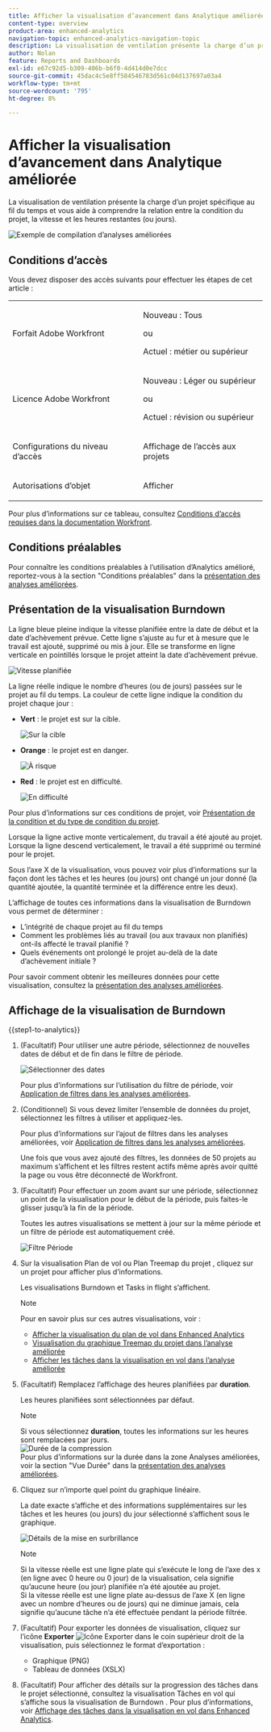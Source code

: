 ```yaml
---
title: Afficher la visualisation d’avancement dans Analytique améliorée
content-type: overview
product-area: enhanced-analytics
navigation-topic: enhanced-analytics-navigation-topic
description: La visualisation de ventilation présente la charge d’un projet spécifique au fil du temps et vous aide à comprendre la relation entre la condition du projet, la vitesse et les heures restantes (ou jours).
author: Nolan
feature: Reports and Dashboards
exl-id: e67c92d5-b309-406b-b6f0-4d414d0e7dcc
source-git-commit: 45dac4c5e8ff584546783d561c04d137697a03a4
workflow-type: tm+mt
source-wordcount: '795'
ht-degree: 8%

---
```


# Afficher la visualisation d’avancement dans Analytique améliorée

<!-- Audited: 12/2023 -->

La visualisation de ventilation présente la charge d’un projet spécifique au fil du temps et vous aide à comprendre la relation entre la condition du projet, la vitesse et les heures restantes (ou jours).

![Exemple de compilation d’analyses améliorées](assets/burndown120623.png)

## Conditions d’accès

Vous devez disposer des accès suivants pour effectuer les étapes de cet article :

<table style="table-layout:auto"> 
 <col> 
 <col> 
 <tbody> 
  <tr> 
   <td role="rowheader">Forfait Adobe Workfront</td> 
   <td>
      <p>Nouveau : Tous</p>
      <p>ou</p>
      <p>Actuel : métier ou supérieur</p></td>
  </tr> 
  <tr> 
   <td role="rowheader">Licence Adobe Workfront</td> 
   <td>
      <p>Nouveau : Léger ou supérieur</p>
      <p>ou</p>
      <p>Actuel : révision ou supérieur</p>
   </td> 
  </tr> 
  <tr> 
   <td role="rowheader">Configurations du niveau d’accès</td> 
   <td> <p>Affichage de l’accès aux projets</p> </td> 
  </tr> 
  <tr> 
   <td role="rowheader">Autorisations d’objet</td> 
   <td> <p>Afficher</p> </td>
  </tr> 
 </tbody> 
</table>

Pour plus d’informations sur ce tableau, consultez [Conditions d’accès requises dans la documentation Workfront](/help/quicksilver/administration-and-setup/add-users/access-levels-and-object-permissions/access-level-requirements-in-documentation.md).

## Conditions préalables

Pour connaître les conditions préalables à l’utilisation d’Analytics amélioré, reportez-vous à la section &quot;Conditions préalables&quot; dans la [présentation des analyses améliorées](../enhanced-analytics/enhanced-analytics-overview.md).

## Présentation de la visualisation Burndown

La ligne bleue pleine indique la vitesse planifiée entre la date de début et la date d’achèvement prévue. Cette ligne s’ajuste au fur et à mesure que le travail est ajouté, supprimé ou mis à jour. Elle se transforme en ligne verticale en pointillés lorsque le projet atteint la date d’achèvement prévue.

![Vitesse planifiée](assets/burndown-planned-line.png)

La ligne réelle indique le nombre d’heures (ou de jours) passées sur le projet au fil du temps. La couleur de cette ligne indique la condition du projet chaque jour :

* **Vert** : le projet est sur la cible.

  ![Sur la cible](assets/burndown-green.png)

* **Orange** : le projet est en danger.

  ![À risque](assets/burndown-orange.png)

* **Red** : le projet est en difficulté.

  ![En difficulté](assets/burndown-red.png)

Pour plus d’informations sur ces conditions de projet, voir [Présentation de la condition et du type de condition du projet](../manage-work/projects/manage-projects/project-condition-and-condition-type.md).

Lorsque la ligne active monte verticalement, du travail a été ajouté au projet. Lorsque la ligne descend verticalement, le travail a été supprimé ou terminé pour le projet.

Sous l’axe X de la visualisation, vous pouvez voir plus d’informations sur la façon dont les tâches et les heures (ou jours) ont changé un jour donné (la quantité ajoutée, la quantité terminée et la différence entre les deux).

L’affichage de toutes ces informations dans la visualisation de Burndown vous permet de déterminer :

* L’intégrité de chaque projet au fil du temps
* Comment les problèmes liés au travail (ou aux travaux non planifiés) ont-ils affecté le travail planifié ?
* Quels événements ont prolongé le projet au-delà de la date d’achèvement initiale ?

Pour savoir comment obtenir les meilleures données pour cette visualisation, consultez la [présentation des analyses améliorées](../enhanced-analytics/enhanced-analytics-overview.md).

## Affichage de la visualisation de Burndown

{{step1-to-analytics}}

1. (Facultatif) Pour utiliser une autre période, sélectionnez de nouvelles dates de début et de fin dans le filtre de période.

   ![Sélectionner des dates](assets/filters-select-date-range-350x344.png)

   Pour plus d’informations sur l’utilisation du filtre de période, voir [Application de filtres dans les analyses améliorées](../enhanced-analytics/use-enhanced-analytics-filters.md).

1. (Conditionnel) Si vous devez limiter l’ensemble de données du projet, sélectionnez les filtres à utiliser et appliquez-les.

   Pour plus d’informations sur l’ajout de filtres dans les analyses améliorées, voir [Application de filtres dans les analyses améliorées](../enhanced-analytics/use-enhanced-analytics-filters.md).

   Une fois que vous avez ajouté des filtres, les données de 50 projets au maximum s’affichent et les filtres restent actifs même après avoir quitté la page ou vous être déconnecté de Workfront.

1. (Facultatif) Pour effectuer un zoom avant sur une période, sélectionnez un point de la visualisation pour le début de la période, puis faites-le glisser jusqu’à la fin de la période.

   Toutes les autres visualisations se mettent à jour sur la même période et un filtre de période est automatiquement créé.

   ![Filtre Période](assets/timeframe-filter-350x220.png)

1. Sur la visualisation Plan de vol ou Plan Treemap du projet , cliquez sur un projet pour afficher plus d’informations.

   Les visualisations Burndown et Tasks in flight s’affichent.

   >[!NOTE]
   >
   >Pour en savoir plus sur ces autres visualisations, voir :
   >
   >   * [ Afficher la visualisation du plan de vol dans Enhanced Analytics](../enhanced-analytics/flight-plan-overview.md)
   >   * [Visualisation du graphique Treemap du projet dans l’analyse améliorée](../enhanced-analytics/project-treemap-overview.md)
   >   * [Afficher les tâches dans la visualisation en vol dans l’analyse améliorée](../enhanced-analytics/tasks-in-flight-overview.md)
   >

1. (Facultatif) Remplacez l’affichage des heures planifiées par **duration**.

   Les heures planifiées sont sélectionnées par défaut.

   >[!NOTE]
   >
   >Si vous sélectionnez **duration**, toutes les informations sur les heures sont remplacées par jours.\
   >![Durée de la compression](assets/duration-burndown-350x112.png)\
   >Pour plus d’informations sur la durée dans la zone Analyses améliorées, voir la section &quot;Vue Durée&quot; dans la [présentation des analyses améliorées](../enhanced-analytics/enhanced-analytics-overview.md#duration-view).

1. Cliquez sur n’importe quel point du graphique linéaire.

   La date exacte s’affiche et des informations supplémentaires sur les tâches et les heures (ou jours) du jour sélectionné s’affichent sous le graphique.

   ![Détails de la mise en surbrillance](assets/burndown-task-and-hour-changes-350x121.png)

   >[!NOTE]
   >
   >Si la vitesse réelle est une ligne plate qui s’exécute le long de l’axe des x (en ligne avec 0 heure ou 0 jour) de la visualisation, cela signifie qu’aucune heure (ou jour) planifiée n’a été ajoutée au projet.\
   >Si la vitesse réelle est une ligne plate au-dessus de l’axe X (en ligne avec un nombre d’heures ou de jours) qui ne diminue jamais, cela signifie qu’aucune tâche n’a été effectuée pendant la période filtrée.

1. (Facultatif) Pour exporter les données de visualisation, cliquez sur l’icône **Exporter** ![Icône Exporter](assets/export.png) dans le coin supérieur droit de la visualisation, puis sélectionnez le format d’exportation :

   * Graphique (PNG)
   * Tableau de données (XSLX)

1. (Facultatif) Pour afficher des détails sur la progression des tâches dans le projet sélectionné, consultez la visualisation Tâches en vol qui s’affiche sous la visualisation de Burndown . Pour plus d’informations, voir [Affichage des tâches dans la visualisation en vol dans Enhanced Analytics](/help/quicksilver/enhanced-analytics/tasks-in-flight-overview.md).
